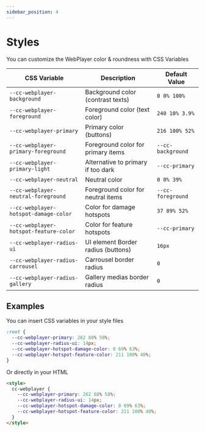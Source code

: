 ```yaml
---
sidebar_position: 4
---
```


# Styles

You can customize the WebPlayer color & roundness with CSS Variables

| CSS Variable                           | Description                        | Default Value     |
| -------------------------------------- | ---------------------------------- | ----------------- |
| `--cc-webplayer-background`            | Background color (contrast texts)  | `0 0% 100%`       |
| `--cc-webplayer-foreground`            | Foreground color (text color)      | `240 10% 3.9%`    |
| `--cc-webplayer-primary`               | Primary color (buttons)            | `216 100% 52%`    |
| `--cc-webplayer-primary-foreground`    | Foreground color for primary items | `--cc-background` |
| `--cc-webplayer-primary-light`         | Alternative to primary if too dark | `--cc-primary`    |
| `--cc-webplayer-neutral`               | Neutral color                      | `0 0% 39%`        |
| `--cc-webplayer-neutral-foreground`    | Foreground color for neutral items | `--cc-foreground` |
| `--cc-webplayer-hotspot-damage-color`  | Color for damage hotspots          | `37 89% 52%`      |
| `--cc-webplayer-hotspot-feature-color` | Color for feature hotspots         | `--cc-primary`    |
| `--cc-webplayer-radius-ui`             | UI element Border radius (buttons) | `16px`            |
| `--cc-webplayer-radius-carrousel`      | Carrousel border radius            | `0`               |
| `--cc-webplayer-radius-gallery`        | Gallery medias border radius       | `0`               |

## Examples

You can insert CSS variables in your style files

```css title="index.css"
:root {
  --cc-webplayer-primary: 262 88% 58%;
  --cc-webplayer-radius-ui: 14px;
  --cc-webplayer-hotspot-damage-color: 0 69% 63%;
  --cc-webplayer-hotspot-feature-color: 211 100% 40%;
}
```

Or directly in your HTML

```html title="index.html"
<style>
  cc-webplayer {
    --cc-webplayer-primary: 262 88% 58%;
    --cc-webplayer-radius-ui: 14px;
    --cc-webplayer-hotspot-damage-color: 0 69% 63%;
    --cc-webplayer-hotspot-feature-color: 211 100% 40%;
  }
</style>
```
